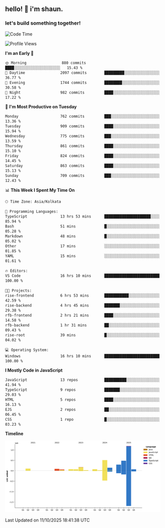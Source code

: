 ## hello! 👋 i'm shaun. 
### let's build something together!
<!--START_SECTION:waka-->
![Code Time](http://img.shields.io/badge/Code%20Time-457%20hrs%2058%20mins-blue)

![Profile Views](http://img.shields.io/badge/Profile%20Views-0-blue)

**I'm an Early 🐤** 

```text
🌞 Morning                880 commits         ████░░░░░░░░░░░░░░░░░░░░░   15.43 % 
🌆 Daytime                2097 commits        █████████░░░░░░░░░░░░░░░░   36.77 % 
🌃 Evening                1744 commits        ████████░░░░░░░░░░░░░░░░░   30.58 % 
🌙 Night                  982 commits         ████░░░░░░░░░░░░░░░░░░░░░   17.22 % 
```
📅 **I'm Most Productive on Tuesday** 

```text
Monday                   762 commits         ███░░░░░░░░░░░░░░░░░░░░░░   13.36 % 
Tuesday                  909 commits         ████░░░░░░░░░░░░░░░░░░░░░   15.94 % 
Wednesday                775 commits         ███░░░░░░░░░░░░░░░░░░░░░░   13.59 % 
Thursday                 861 commits         ████░░░░░░░░░░░░░░░░░░░░░   15.10 % 
Friday                   824 commits         ████░░░░░░░░░░░░░░░░░░░░░   14.45 % 
Saturday                 863 commits         ████░░░░░░░░░░░░░░░░░░░░░   15.13 % 
Sunday                   709 commits         ███░░░░░░░░░░░░░░░░░░░░░░   12.43 % 
```


📊 **This Week I Spent My Time On** 

```text
🕑︎ Time Zone: Asia/Kolkata

💬 Programming Languages: 
TypeScript               13 hrs 53 mins      █████████████████████░░░░   85.94 % 
Bash                     51 mins             █░░░░░░░░░░░░░░░░░░░░░░░░   05.28 % 
Markdown                 48 mins             █░░░░░░░░░░░░░░░░░░░░░░░░   05.02 % 
Other                    17 mins             ░░░░░░░░░░░░░░░░░░░░░░░░░   01.85 % 
YAML                     15 mins             ░░░░░░░░░░░░░░░░░░░░░░░░░   01.61 % 

🔥 Editors: 
VS Code                  16 hrs 10 mins      █████████████████████████   100.00 % 

🐱‍💻 Projects: 
rise-frontend            6 hrs 53 mins       ███████████░░░░░░░░░░░░░░   42.59 % 
rise-backend             4 hrs 45 mins       ███████░░░░░░░░░░░░░░░░░░   29.38 % 
rfb-frontend             2 hrs 21 mins       ████░░░░░░░░░░░░░░░░░░░░░   14.58 % 
rfb-backend              1 hr 31 mins        ██░░░░░░░░░░░░░░░░░░░░░░░   09.43 % 
rise-root                39 mins             █░░░░░░░░░░░░░░░░░░░░░░░░   04.02 % 

💻 Operating System: 
Windows                  16 hrs 10 mins      █████████████████████████   100.00 % 
```

**I Mostly Code in JavaScript** 

```text
JavaScript               13 repos            ██████████░░░░░░░░░░░░░░░   41.94 % 
TypeScript               9 repos             ███████░░░░░░░░░░░░░░░░░░   29.03 % 
HTML                     5 repos             ████░░░░░░░░░░░░░░░░░░░░░   16.13 % 
EJS                      2 repos             ██░░░░░░░░░░░░░░░░░░░░░░░   06.45 % 
CSS                      1 repo              █░░░░░░░░░░░░░░░░░░░░░░░░   03.23 % 
```



**Timeline**

![Lines of Code chart](https://raw.githubusercontent.com/ShaunDaniel/ShaunDaniel/main/assets/bar_graph.png)


 Last Updated on 11/10/2025 18:41:38 UTC
<!--END_SECTION:waka-->
